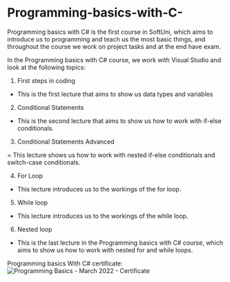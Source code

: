 # Programming-basics-with-C-
Programming basics with C# is the first course in SoftUni, which aims to introduce us to programming and teach us the most basic things, and throughout the course we work on project tasks and at the end have exam.

In the Programming basics with C# course, we work with Visual Studio and look at the following topics:
1. First steps in coding
- This is the first lecture that aims to show us data types and variables

2. Conditional Statements
- This is the second lecture that aims to show us how to work with if-else conditionals.

3. Conditional Statements Advanced

= This lecture shows us how to work with nested if-else conditionals and switch-case conditionals.

4. For Loop
- This lecture introduces us to the workings of the for loop.

5. While loop
- This lecture introduces us to the workings of the while loop.

6. Nested loop
- This is the last lecture in the Programming basics with C# course, which aims to show us how to work with nested for and while loops.

Programming basics With C# certificate:
![Programming Basics - March 2022 - Certificate](https://user-images.githubusercontent.com/98225837/183069528-6cc996e6-bc22-4ec9-805d-73a80c930601.jpeg)



